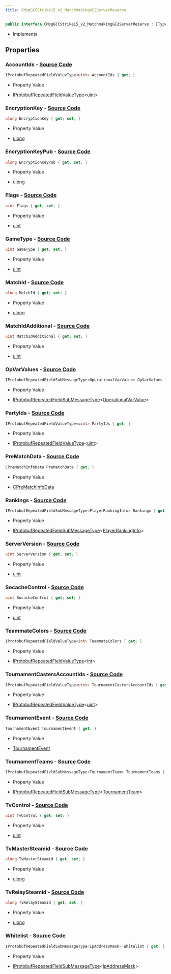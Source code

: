```yaml
---
title: CMsgGCCStrike15_v2_MatchmakingGC2ServerReserve
---
```


```csharp
public interface CMsgGCCStrike15_v2_MatchmakingGC2ServerReserve : ITypedProtobuf<CMsgGCCStrike15_v2_MatchmakingGC2ServerReserve>, INativeHandle
```

- Implements

## Properties

### **AccountIds** - [Source Code](https://github.com/swiftly-solution/swiftlys2/blob/main/managed/src/SwiftlyS2.Generated/Protobufs/Interfaces/CMsgGCCStrike15_v2_MatchmakingGC2ServerReserve.cs#L13)

```csharp
IProtobufRepeatedFieldValueType<uint> AccountIds { get; }
```

- Property Value

- [IProtobufRepeatedFieldValueType](/docs/api/shared/netmessages/iprotobufrepeatedfieldvaluetype-1)<[uint](https://learn.microsoft.com/dotnet/api/system.uint32)>

### **EncryptionKey** - [Source Code](https://github.com/swiftly-solution/swiftlys2/blob/main/managed/src/SwiftlyS2.Generated/Protobufs/Interfaces/CMsgGCCStrike15_v2_MatchmakingGC2ServerReserve.cs#L31)

```csharp
ulong EncryptionKey { get; set; }
```

- Property Value

- [ulong](https://learn.microsoft.com/dotnet/api/system.uint64)

### **EncryptionKeyPub** - [Source Code](https://github.com/swiftly-solution/swiftlys2/blob/main/managed/src/SwiftlyS2.Generated/Protobufs/Interfaces/CMsgGCCStrike15_v2_MatchmakingGC2ServerReserve.cs#L34)

```csharp
ulong EncryptionKeyPub { get; set; }
```

- Property Value

- [ulong](https://learn.microsoft.com/dotnet/api/system.uint64)

### **Flags** - [Source Code](https://github.com/swiftly-solution/swiftlys2/blob/main/managed/src/SwiftlyS2.Generated/Protobufs/Interfaces/CMsgGCCStrike15_v2_MatchmakingGC2ServerReserve.cs#L25)

```csharp
uint Flags { get; set; }
```

- Property Value

- [uint](https://learn.microsoft.com/dotnet/api/system.uint32)

### **GameType** - [Source Code](https://github.com/swiftly-solution/swiftlys2/blob/main/managed/src/SwiftlyS2.Generated/Protobufs/Interfaces/CMsgGCCStrike15_v2_MatchmakingGC2ServerReserve.cs#L16)

```csharp
uint GameType { get; set; }
```

- Property Value

- [uint](https://learn.microsoft.com/dotnet/api/system.uint32)

### **MatchId** - [Source Code](https://github.com/swiftly-solution/swiftlys2/blob/main/managed/src/SwiftlyS2.Generated/Protobufs/Interfaces/CMsgGCCStrike15_v2_MatchmakingGC2ServerReserve.cs#L19)

```csharp
ulong MatchId { get; set; }
```

- Property Value

- [ulong](https://learn.microsoft.com/dotnet/api/system.uint64)

### **MatchIdAdditional** - [Source Code](https://github.com/swiftly-solution/swiftlys2/blob/main/managed/src/SwiftlyS2.Generated/Protobufs/Interfaces/CMsgGCCStrike15_v2_MatchmakingGC2ServerReserve.cs#L73)

```csharp
uint MatchIdAdditional { get; set; }
```

- Property Value

- [uint](https://learn.microsoft.com/dotnet/api/system.uint32)

### **OpVarValues** - [Source Code](https://github.com/swiftly-solution/swiftlys2/blob/main/managed/src/SwiftlyS2.Generated/Protobufs/Interfaces/CMsgGCCStrike15_v2_MatchmakingGC2ServerReserve.cs#L64)

```csharp
IProtobufRepeatedFieldSubMessageType<OperationalVarValue> OpVarValues { get; }
```

- Property Value

- [IProtobufRepeatedFieldSubMessageType](/docs/api/shared/netmessages/iprotobufrepeatedfieldsubmessagetype-1)<[OperationalVarValue](/docs/api/shared/protobufdefinitions/operationalvarvalue)>

### **PartyIds** - [Source Code](https://github.com/swiftly-solution/swiftlys2/blob/main/managed/src/SwiftlyS2.Generated/Protobufs/Interfaces/CMsgGCCStrike15_v2_MatchmakingGC2ServerReserve.cs#L37)

```csharp
IProtobufRepeatedFieldValueType<uint> PartyIds { get; }
```

- Property Value

- [IProtobufRepeatedFieldValueType](/docs/api/shared/netmessages/iprotobufrepeatedfieldvaluetype-1)<[uint](https://learn.microsoft.com/dotnet/api/system.uint32)>

### **PreMatchData** - [Source Code](https://github.com/swiftly-solution/swiftlys2/blob/main/managed/src/SwiftlyS2.Generated/Protobufs/Interfaces/CMsgGCCStrike15_v2_MatchmakingGC2ServerReserve.cs#L58)

```csharp
CPreMatchInfoData PreMatchData { get; }
```

- Property Value

- [CPreMatchInfoData](/docs/api/shared/protobufdefinitions/cprematchinfodata)

### **Rankings** - [Source Code](https://github.com/swiftly-solution/swiftlys2/blob/main/managed/src/SwiftlyS2.Generated/Protobufs/Interfaces/CMsgGCCStrike15_v2_MatchmakingGC2ServerReserve.cs#L28)

```csharp
IProtobufRepeatedFieldSubMessageType<PlayerRankingInfo> Rankings { get; }
```

- Property Value

- [IProtobufRepeatedFieldSubMessageType](/docs/api/shared/netmessages/iprotobufrepeatedfieldsubmessagetype-1)<[PlayerRankingInfo](/docs/api/shared/protobufdefinitions/playerrankinginfo)>

### **ServerVersion** - [Source Code](https://github.com/swiftly-solution/swiftlys2/blob/main/managed/src/SwiftlyS2.Generated/Protobufs/Interfaces/CMsgGCCStrike15_v2_MatchmakingGC2ServerReserve.cs#L22)

```csharp
uint ServerVersion { get; set; }
```

- Property Value

- [uint](https://learn.microsoft.com/dotnet/api/system.uint32)

### **SocacheControl** - [Source Code](https://github.com/swiftly-solution/swiftlys2/blob/main/managed/src/SwiftlyS2.Generated/Protobufs/Interfaces/CMsgGCCStrike15_v2_MatchmakingGC2ServerReserve.cs#L67)

```csharp
uint SocacheControl { get; set; }
```

- Property Value

- [uint](https://learn.microsoft.com/dotnet/api/system.uint32)

### **TeammateColors** - [Source Code](https://github.com/swiftly-solution/swiftlys2/blob/main/managed/src/SwiftlyS2.Generated/Protobufs/Interfaces/CMsgGCCStrike15_v2_MatchmakingGC2ServerReserve.cs#L70)

```csharp
IProtobufRepeatedFieldValueType<int> TeammateColors { get; }
```

- Property Value

- [IProtobufRepeatedFieldValueType](/docs/api/shared/netmessages/iprotobufrepeatedfieldvaluetype-1)<[int](https://learn.microsoft.com/dotnet/api/system.int32)>

### **TournamentCastersAccountIds** - [Source Code](https://github.com/swiftly-solution/swiftlys2/blob/main/managed/src/SwiftlyS2.Generated/Protobufs/Interfaces/CMsgGCCStrike15_v2_MatchmakingGC2ServerReserve.cs#L52)

```csharp
IProtobufRepeatedFieldValueType<uint> TournamentCastersAccountIds { get; }
```

- Property Value

- [IProtobufRepeatedFieldValueType](/docs/api/shared/netmessages/iprotobufrepeatedfieldvaluetype-1)<[uint](https://learn.microsoft.com/dotnet/api/system.uint32)>

### **TournamentEvent** - [Source Code](https://github.com/swiftly-solution/swiftlys2/blob/main/managed/src/SwiftlyS2.Generated/Protobufs/Interfaces/CMsgGCCStrike15_v2_MatchmakingGC2ServerReserve.cs#L46)

```csharp
TournamentEvent TournamentEvent { get; }
```

- Property Value

- [TournamentEvent](/docs/api/shared/protobufdefinitions/tournamentevent)

### **TournamentTeams** - [Source Code](https://github.com/swiftly-solution/swiftlys2/blob/main/managed/src/SwiftlyS2.Generated/Protobufs/Interfaces/CMsgGCCStrike15_v2_MatchmakingGC2ServerReserve.cs#L49)

```csharp
IProtobufRepeatedFieldSubMessageType<TournamentTeam> TournamentTeams { get; }
```

- Property Value

- [IProtobufRepeatedFieldSubMessageType](/docs/api/shared/netmessages/iprotobufrepeatedfieldsubmessagetype-1)<[TournamentTeam](/docs/api/shared/protobufdefinitions/tournamentteam)>

### **TvControl** - [Source Code](https://github.com/swiftly-solution/swiftlys2/blob/main/managed/src/SwiftlyS2.Generated/Protobufs/Interfaces/CMsgGCCStrike15_v2_MatchmakingGC2ServerReserve.cs#L61)

```csharp
uint TvControl { get; set; }
```

- Property Value

- [uint](https://learn.microsoft.com/dotnet/api/system.uint32)

### **TvMasterSteamid** - [Source Code](https://github.com/swiftly-solution/swiftlys2/blob/main/managed/src/SwiftlyS2.Generated/Protobufs/Interfaces/CMsgGCCStrike15_v2_MatchmakingGC2ServerReserve.cs#L43)

```csharp
ulong TvMasterSteamid { get; set; }
```

- Property Value

- [ulong](https://learn.microsoft.com/dotnet/api/system.uint64)

### **TvRelaySteamid** - [Source Code](https://github.com/swiftly-solution/swiftlys2/blob/main/managed/src/SwiftlyS2.Generated/Protobufs/Interfaces/CMsgGCCStrike15_v2_MatchmakingGC2ServerReserve.cs#L55)

```csharp
ulong TvRelaySteamid { get; set; }
```

- Property Value

- [ulong](https://learn.microsoft.com/dotnet/api/system.uint64)

### **Whitelist** - [Source Code](https://github.com/swiftly-solution/swiftlys2/blob/main/managed/src/SwiftlyS2.Generated/Protobufs/Interfaces/CMsgGCCStrike15_v2_MatchmakingGC2ServerReserve.cs#L40)

```csharp
IProtobufRepeatedFieldSubMessageType<IpAddressMask> Whitelist { get; }
```

- Property Value

- [IProtobufRepeatedFieldSubMessageType](/docs/api/shared/netmessages/iprotobufrepeatedfieldsubmessagetype-1)<[IpAddressMask](/docs/api/shared/protobufdefinitions/ipaddressmask)>

